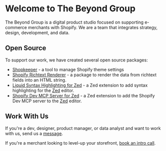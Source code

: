 # Welcome to The Beyond Group

The Beyond Group is a digital product studio focused on supporting e-commerce
merchants with Shopify. We are a team that integrates strategy, design, development, and data.

## Open Source

To support our work, we have created several open source packages:

- [Shopkeeper](https://github.com/TheBeyondGroup/shopkeeper) - a tool to manage Shopify theme settings
- [Shopify Richtext Renderer](https://github.com/TheBeyondGroup/shopify-rich-text-renderer) - a package to render the data from richtext fields into an HTML string.
- [Liquid Syntax Highlighting for Zed](https://github.com/TheBeyondGroup/zed-shopify-liquid) - a Zed extension to add syntax highlighting for the [Zed](https://zed.dev) editor.
- [Shopify Dev MCP Server for Zed](https://github.com/TheBeyondGroup/zed-mcp-server-shopify-dev) - a Zed extension to add the Shopify Dev MCP server to the [Zed](https://zed.dev) editor.

## Work With Us

If you're a dev, designer, product manager, or data analyst and want to work
with us, send us a [message](mailto:work@thebeyondgroup.la).

If you're a merchant looking to level-up your storefront, [book an intro call](https://savvycal.com/thebeyondgroup/Intro).
